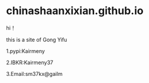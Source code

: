 # chinashaanxixian.github.io
hi！
<p>
this is a site of Gong Yifu
</p><p>
1.pypi:Kairmeny
  </p><p>
2.IBKR:Kairmeny37
    </p><p>
3.Email:sm37kx@gailm
</p>
